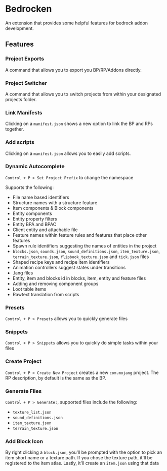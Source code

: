 # Bedrocken

An extension that provides some helpful features for bedrock addon development.

## Features

### Project Exports

A command that allows you to export you BP/RP/Addons directly.

### Project Switcher

A command that allows you to switch projects from within your designated projects folder.

### Link Manifests

Clicking on a `manifest.json` shows a new option to link the BP and RPs together.

### Add scripts

Clicking on a `manifest.json` allows you to easily add scripts.

### Dynamic Autocomplete

`Control + P > Set Project Prefix` to change the namespace

Supports the following:

- File name based identifiers
- Structure names with a structure feature
- Item components & Block components
- Entity components
- Entity property filters
- Entity BPA and BPAC
- Client entity and attachable file
- Feature names within feature rules and features that place other features
- Spawn rule identifiers suggesting the names of entities in the project
- `blocks.json`, `sounds.json`, `sound_definitions.json`, `item_texture.json`, `terrain_texture.json`, `flipbook_texture.json` and `tick.json` files
- Shaped recipe keys and recipe item identifiers
- Animation controllers suggest states under transitions
- .lang files
- Entity, item and blocks id in blocks, item, entity and feature files
- Adding and removing component groups
- Loot table items
- Rawtext translation from scripts

### Presets

`Control + P > Presets` allows you to quickly generate files

### Snippets

`Control + P > Snippets` allows you to quickly do simple tasks within your files

### Create Project

`Control + P > Create New Project` creates a new `com.mojang` project. The RP description, by default is the same as the BP.

### Generate Files

`Control + P > Generate:`, supported files include the following:

- `texture_list.json`
- `sound_definitions.json`
- `item_texture.json`
- `terrain_texture.json`

### Add Block Icon

By right clicking a `block.json`, you'll be prompted with the option to pick an item short name or a texture path. If you chose the texture path, it'll be registered to the item atlas. Lastly, it'll create an `item.json` using that data
